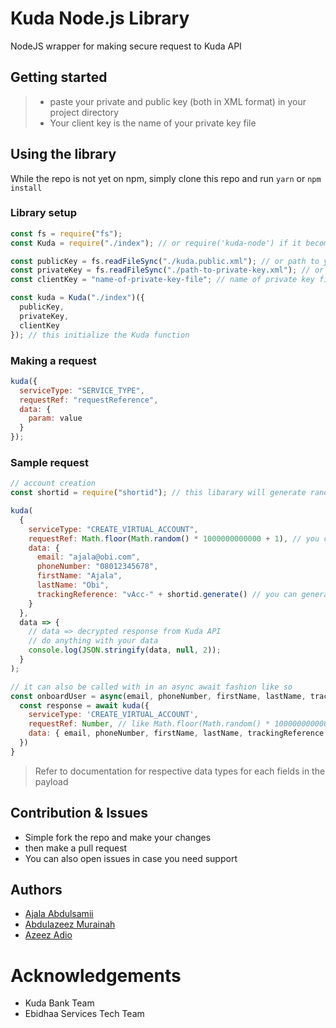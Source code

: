 # Kuda Node.js Library

NodeJS wrapper for making secure request to Kuda API

## Getting started

> - paste your private and public key (both in XML format) in your project directory
> - Your client key is the name of your private key file

## Using the library

While the repo is not yet on npm, simply clone this repo and run `yarn` or `npm install`

### Library setup

```js
const fs = require("fs");
const Kuda = require("./index"); // or require('kuda-node') if it becomes an npm package and that's the name

const publicKey = fs.readFileSync("./kuda.public.xml"); // or path to your kuda public key
const privateKey = fs.readFileSync("./path-to-private-key.xml"); // or path to your kuda kuda private key
const clientKey = "name-of-private-key-file"; // name of private key file without the .xml suffix (extension)

const kuda = Kuda("./index")({
  publicKey,
  privateKey,
  clientKey
}); // this initialize the Kuda function
```

### Making a request

```js
kuda({
  serviceType: "SERVICE_TYPE",
  requestRef: "requestReference",
  data: {
    param: value
  }
});
```

### Sample request

```js
// account creation
const shortid = require("shortid"); // this libarary will generate random id for you. You can install with `yarn add shortid` or `npm i shortid`. You can use any other random key generatring library of your choice

kuda(
  {
    serviceType: "CREATE_VIRTUAL_ACCOUNT",
    requestRef: Math.floor(Math.random() * 1000000000000 + 1), // you can generate your random number your own way. This is just an example.
    data: {
      email: "ajala@obi.com",
      phoneNumber: "08012345678",
      firstName: "Ajala",
      lastName: "Obi",
      trackingReference: "vAcc-" + shortid.generate() // you can generate your trackingReference some other way you choose.
    }
  },
  data => {
    // data => decrypted response from Kuda API
    // do anything with your data
    console.log(JSON.stringify(data, null, 2));
  }
);

// it can also be called with in an async await fashion like so
const onboardUser = async(email, phoneNumber, firstName, lastName, trackingReference) => {
  const response = await kuda({
    serviceType: 'CREATE_VIRTUAL_ACCOUNT',
    requestRef: Number, // like Math.floor(Math.random() * 1000000000000 + 1)
    data: { email, phoneNumber, firstName, lastName, trackingReference }
  })
}
```


> Refer to documentation for respective data types for each fields in the payload

## Contribution & Issues

- Simple fork the repo and make your changes
- then make a pull request
- You can also open issues in case you need support

## Authors

- [Ajala Abdulsamii](https://codementor.io/jalasem)
- [Abdulazeez Murainah](https://github.com/gceezle)
- [Azeez Adio](https://github.com/azeezadio)

# Acknowledgements

- Kuda Bank Team
- Ebidhaa Services Tech Team
